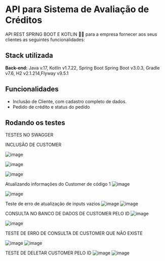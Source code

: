 
# API para Sistema de Avaliação de Créditos

API REST SPRING BOOT E KOTLIN 🍃💜 para a empresa fornecer aos seus clientes as seguintes funcionalidades:




## Stack utilizada


**Back-end:** Java v.17, Kotlin v1.7.22,  Spring Boot Spring Boot v3.0.3, Gradle v7.6, H2 v2.1.214,Flyway
v9.5.1




## Funcionalidades

- Inclusão de Cliente, com cadastro completo de dados.
- Pedido de crédito e status do pedido



## Rodando os testes

TESTES NO SWAGGER

INCLUSÃO DE CUSTOMER

 ![image](https://github.com/thiagolucenasantos/credit-application-system-kotlin/assets/77245516/3d0c31fb-d7e7-4311-a5cd-32abaa5e3b6e)

 ![image](https://github.com/thiagolucenasantos/credit-application-system-kotlin/assets/77245516/79ad073c-c36a-4c0b-88b8-61637448f9f2)

 ![image](https://github.com/thiagolucenasantos/credit-application-system-kotlin/assets/77245516/bed78139-5031-45ac-93e1-6f8915c86050)


Atualizando informações do Customer de código 1
 ![image](https://github.com/thiagolucenasantos/credit-application-system-kotlin/assets/77245516/c8afef88-bc2a-468f-b392-d5ca2e8ae34b)

 ![image](https://github.com/thiagolucenasantos/credit-application-system-kotlin/assets/77245516/d4d17264-3347-441d-92fe-d6ec03d53e7e)


Teste de erro de atualização de inputs vazios
 ![image](https://github.com/thiagolucenasantos/credit-application-system-kotlin/assets/77245516/57387276-9ce4-497c-817e-4d83c1dfdb94)
![image](https://github.com/thiagolucenasantos/credit-application-system-kotlin/assets/77245516/5fe5d81d-7054-433f-ab33-6fd5d014564c)

 

CONSULTA NO BANCO DE DADOS DE CUSTOMER PELO ID
 ![image](https://github.com/thiagolucenasantos/credit-application-system-kotlin/assets/77245516/0af76b16-9e57-44c7-bba6-a8e794b378b9)

 ![image](https://github.com/thiagolucenasantos/credit-application-system-kotlin/assets/77245516/e03e7879-bb59-4bd2-9ccf-8935e1d0c29f)


TESTE DE ERRO DE CONSULTA DE CUSTOMER QUE NÃO EXISTE
 
 ![image](https://github.com/thiagolucenasantos/credit-application-system-kotlin/assets/77245516/5b2fedd0-ca88-464a-b3a1-562905bc8943)
![image](https://github.com/thiagolucenasantos/credit-application-system-kotlin/assets/77245516/aff83486-9686-41d9-b737-43d82dd94923)


TESTE DE DELETAR CUSTOMER PELO ID
 ![image](https://github.com/thiagolucenasantos/credit-application-system-kotlin/assets/77245516/e715f62f-b24c-42ce-b9bd-5d67dc8778f7)
 ![image](https://github.com/thiagolucenasantos/credit-application-system-kotlin/assets/77245516/bdbee525-3a9e-40ba-af9e-e203eb0057a5)

 

 








